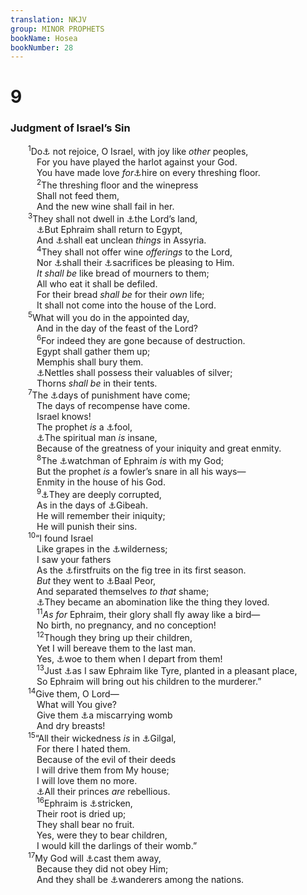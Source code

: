 ```yaml
---
translation: NKJV
group: MINOR PROPHETS
bookName: Hosea 
bookNumber: 28
---
```


<div class="title"><h1>9</h1><h3>Judgment of Israel’s Sin</h3></div>
<span class="verse os_9_1">  <sup>1</sup>Do<a data-toggle="tooltip" data-placement="bottom" title="Is. 22:12, 13; Hos. 10:5">⚓</a> not rejoice, O Israel, with joy like <i>other</i> peoples,<br/>   For you have played the harlot against your God.<br/>   You have made love <i>for</i><a data-toggle="tooltip" data-placement="bottom" title="Jer. 44:17">⚓</a>hire on every threshing floor.<br/></span>
<span class="verse os_9_2">   <sup>2</sup>The threshing floor and the winepress<br/>   Shall not feed them,<br/>   And the new wine shall fail in her.<br/></span>
<span class="verse os_9_3">  <sup>3</sup>They shall not dwell in <a data-toggle="tooltip" data-placement="bottom" title="(Lev. 25:23); Jer. 2:7">⚓</a>the Lord’s land,<br/>   <a data-toggle="tooltip" data-placement="bottom" title="Hos. 7:16; 8:13">⚓</a>But Ephraim shall return to Egypt,<br/>   And <a data-toggle="tooltip" data-placement="bottom" title="Ezek. 4:13">⚓</a>shall eat unclean <i>things</i> in Assyria.<br/></span>
<span class="verse os_9_4">   <sup>4</sup>They shall not offer wine <i>offerings</i> to the Lord,<br/>   Nor <a data-toggle="tooltip" data-placement="bottom" title="Jer. 6:20">⚓</a>shall their <a data-toggle="tooltip" data-placement="bottom" title="Hos. 8:13; Amos 5:22">⚓</a>sacrifices be pleasing to Him.<br/>   <i>It</i> <i>shall</i> <i>be</i> like bread of mourners to them;<br/>   All who eat it shall be defiled.<br/>   For their bread <i>shall</i> <i>be</i> for their <i>own</i> life;<br/>   It shall not come into the house of the Lord.<br/></span>
<span class="verse os_9_5">  <sup>5</sup>What will you do in the appointed day,<br/>   And in the day of the feast of the Lord?<br/></span>
<span class="verse os_9_6">   <sup>6</sup>For indeed they are gone because of destruction.<br/>   Egypt shall gather them up;<br/>   Memphis shall bury them.<br/>   <a data-toggle="tooltip" data-placement="bottom" title="Is. 5:6; 7:23; Hos. 10:8">⚓</a>Nettles shall possess their valuables of silver;<br/>   Thorns <i>shall</i> <i>be</i> in their tents.<br/></span>
<span class="verse os_9_7">  <sup>7</sup>The <a data-toggle="tooltip" data-placement="bottom" title="Is. 10:3; Jer. 10:15; Mic. 7:4; Luke 21:22">⚓</a>days of punishment have come;<br/>   The days of recompense have come.<br/>   Israel knows!<br/>   The prophet <i>is</i> a <a data-toggle="tooltip" data-placement="bottom" title="Lam. 2:14; (Ezek. 13:3, 10)">⚓</a>fool,<br/>   <a data-toggle="tooltip" data-placement="bottom" title="Mic. 2:11">⚓</a>The spiritual man <i>is</i> insane,<br/>   Because of the greatness of your iniquity and great enmity.<br/></span>
<span class="verse os_9_8">   <sup>8</sup>The <a data-toggle="tooltip" data-placement="bottom" title="Jer. 6:17; 31:6; Ezek. 3:17; 33:7">⚓</a>watchman of Ephraim <i>is</i> with my God;<br/>   But the prophet <i>is</i> a fowler’s snare in all his ways—<br/>   Enmity in the house of his God.<br/></span>
<span class="verse os_9_9">   <sup>9</sup><a data-toggle="tooltip" data-placement="bottom" title="Hos. 10:9">⚓</a>They are deeply corrupted,<br/>   As in the days of <a data-toggle="tooltip" data-placement="bottom" title="Judg. 19:22">⚓</a>Gibeah.<br/>   He will remember their iniquity;<br/>   He will punish their sins.<br/></span>
<span class="verse os_9_10">  <sup>10</sup>“I found Israel<br/>   Like grapes in the <a data-toggle="tooltip" data-placement="bottom" title="Jer. 2:2">⚓</a>wilderness;<br/>   I saw your fathers<br/>   As the <a data-toggle="tooltip" data-placement="bottom" title="Is. 28:4; Mic. 7:1">⚓</a>firstfruits on the fig tree in its first season.<br/>   <i>But</i> they went to <a data-toggle="tooltip" data-placement="bottom" title="Num. 25:3; Ps. 106:28">⚓</a>Baal Peor,<br/>   And separated themselves <i>to</i> <i>that</i> shame;<br/>   <a data-toggle="tooltip" data-placement="bottom" title="Ps. 81:12">⚓</a>They became an abomination like the thing they loved.<br/></span>
<span class="verse os_9_11">   <sup>11</sup><i>As</i> <i>for</i> Ephraim, their glory shall fly away like a bird—<br/>   No birth, no pregnancy, and no conception!<br/></span>
<span class="verse os_9_12">   <sup>12</sup>Though they bring up their children,<br/>   Yet I will bereave them to the last man.<br/>   Yes, <a data-toggle="tooltip" data-placement="bottom" title="Deut. 31:17; Hos. 7:13">⚓</a>woe to them when I depart from them!<br/></span>
<span class="verse os_9_13">   <sup>13</sup>Just <a data-toggle="tooltip" data-placement="bottom" title="Ezek. 26—28">⚓</a>as I saw Ephraim like Tyre, planted in a pleasant place,<br/>   So Ephraim will bring out his children to the murderer.”<br/></span>
<span class="verse os_9_14">  <sup>14</sup>Give them, O Lord—<br/>   What will You give?<br/>   Give them <a data-toggle="tooltip" data-placement="bottom" title="Luke 23:29">⚓</a>a miscarrying womb<br/>   And dry breasts!<br/></span>
<span class="verse os_9_15">  <sup>15</sup>“All their wickedness <i>is</i> in <a data-toggle="tooltip" data-placement="bottom" title="Hos. 4:15; 12:11">⚓</a>Gilgal,<br/>   For there I hated them.<br/>   Because of the evil of their deeds<br/>   I will drive them from My house;<br/>   I will love them no more.<br/>   <a data-toggle="tooltip" data-placement="bottom" title="Is. 1:23; Hos. 5:2">⚓</a>All their princes <i>are</i> rebellious.<br/></span>
<span class="verse os_9_16">   <sup>16</sup>Ephraim is <a data-toggle="tooltip" data-placement="bottom" title="Hos. 5:11">⚓</a>stricken,<br/>   Their root is dried up;<br/>   They shall bear no fruit.<br/>   Yes, were they to bear children,<br/>   I would kill the darlings of their womb.”<br/></span>
<span class="verse os_9_17">  <sup>17</sup>My God will <a data-toggle="tooltip" data-placement="bottom" title="2 Kin. 17:20; (Zech. 10:6)">⚓</a>cast them away,<br/>   Because they did not obey Him;<br/>   And they shall be <a data-toggle="tooltip" data-placement="bottom" title="Lev. 26:33">⚓</a>wanderers among the nations.<br/></span>
